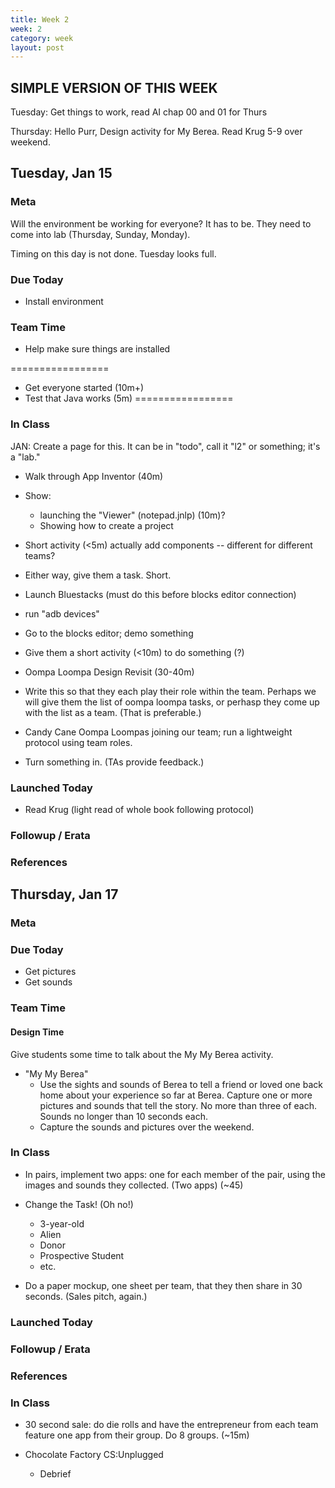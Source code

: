 ```yaml
---
title: Week 2 
week: 2
category: week
layout: post
---
```


##  SIMPLE VERSION OF THIS WEEK

Tuesday: Get things to work, read AI chap 00 and 01 for Thurs

Thursday: Hello Purr, Design activity for My Berea. Read Krug 5-9 over weekend.

## Tuesday, Jan 15

### Meta

Will the environment be working for everyone? It has to be. They need to come into lab (Thursday, Sunday, Monday). 

Timing on this day is not done. Tuesday looks full.

### Due Today

* Install environment


### Team Time

* Help make sure things are installed

=================
- Get everyone started (10m+)
- Test that Java works (5m)
=================

### In Class

JAN: Create a page for this. It can be in "todo", call it "l2" or something; it's a "lab."

* Walk through App Inventor (40m)
- Show: 
    - launching the "Viewer" (notepad.jnlp) (10m)?
    - Showing how to create a project 

- Short activity (<5m) actually add components -- different for different teams?
- Either way, give them a task. Short.
  
- Launch Bluestacks (must do this before blocks editor connection)
- run "adb devices"

- Go to the blocks editor; demo something

- Give them a short activity (<10m) to do something (?)


- Oompa Loompa Design Revisit (30-40m)
- Write this so that they each play their role within the team. Perhaps we will give them the list of oompa loompa tasks, or perhasp they come up with the list as a team. (That is preferable.)
- Candy Cane Oompa Loompas joining our team; run a lightweight protocol using team roles.
- Turn something in. (TAs provide feedback.)

### Launched Today

* Read Krug (light read of whole book following protocol)

### Followup / Erata

### References


<!-- # # # # # # # # # # # # # # # # # # # # # # # # # # # -->

## Thursday, Jan 17

### Meta

### Due Today
* Get pictures
* Get sounds
### Team Time


#### Design Time

Give students some time to talk about the My My Berea activity.

* "My My Berea"
  * Use the sights and sounds of Berea to tell a friend or loved one back home about your experience so far at Berea. Capture one or more pictures and sounds that tell the story. No more than three of each. Sounds no longer than 10 seconds each.
  * Capture the sounds and pictures over the weekend.


### In Class

* In pairs, implement two apps: one for each member of the pair, using the images and sounds they collected. (Two apps) (~45)

* Change the Task! (Oh no!)
  * 3-year-old
  * Alien
  * Donor
  * Prospective Student
  * etc.
 
* Do a paper mockup, one sheet per team, that they then share in 30 seconds. (Sales pitch, again.)
### Launched Today

### Followup / Erata

### References


<!-- # # # # # # # # # # # # # # # # # # # # # # # # # # # -->



### In Class

* 30 second sale: do die rolls and have the entrepreneur from each team feature one app from their group. Do 8 groups. (~15m)

* Chocolate Factory CS:Unplugged
  * Debrief

